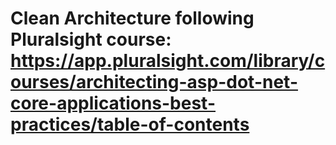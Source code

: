 # Clean Architecture following Pluralsight course: https://app.pluralsight.com/library/courses/architecting-asp-dot-net-core-applications-best-practices/table-of-contents
